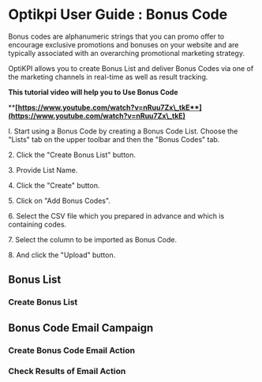 # Optikpi User Guide : Bonus Code

Bonus codes are alphanumeric strings that you can promo offer to encourage exclusive promotions and bonuses on your website and are typically associated with an overarching promotional marketing strategy.

OptiKPI allows you to create Bonus List and deliver Bonus Codes via one of the marketing channels in real-time as well as result tracking.

**This tutorial video will help you to Use Bonus Code**

****[**https://www.youtube.com/watch?v=nRuu7Zx\_tkE**](https://www.youtube.com/watch?v=nRuu7Zx\_tkE)****

I. Start using a Bonus Code by creating a Bonus Code List. Choose the "Lists" tab on the upper toolbar and then the "Bonus Codes" tab.



2\. Click the "Create Bonus List" button.



3\. Provide List Name.



4\. Click the "Create" button.



5\. Click on "Add Bonus Codes".



6\. Select the CSV file which you prepared in advance and which is containing codes.



7\. Select the column to be imported as Bonus Code.



8\. And click the "Upload" button.&#x20;

## Bonus List&#x20;

### Create Bonus List&#x20;

## Bonus Code Email Campaign

### Create Bonus Code Email Action

### Check Results of Email Action



